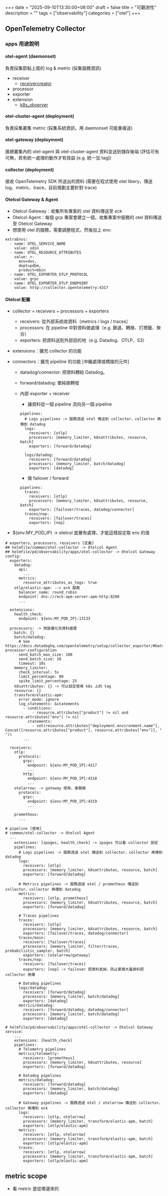 +++
date = "2025-09-10T13:30:00+08:00"
draft = false
title = "可觀測性"
description = ""
tags = ["observability"]
categories = ["otel"]
+++

## OpenTelemetry Collector

### apps 用途說明

#### otel-agent (daemonset)

負責採集節點上面的 log & metric (採集服務資訊)

- receiver
  - [receivercreator](https://github.com/open-telemetry/opentelemetry-collector-contrib/tree/main/receiver/receivercreator)
- processor
- exporter
- extension
  - [k8s_observer](https://github.com/open-telemetry/opentelemetry-collector-contrib/tree/main/extension/observer/k8sobserver)

#### otel-cluster-agent (deployment)

負責採集叢集 metric (採集系統資訊，用 daemonset 可能重複送)

#### otel-gateway (deployment)

匯總叢集內的 otel-agent 與 otel-cluster-agent 資料並送到儲存後端 (評估可有可無，若有統一處理的動作才有效益 [e.g. 統一加 tag])

#### collector (deployment)

接收 OpenTelemetry SDK 所送出的資料 (需要在程式使用 otel libery，傳送 log、metric、trace，目前規劃主要針對 trace)

#### Otelcol Gateway & Agent

- Otelcol Gateway：收集所有專案的 otel 資料傳送至 eck
- Otelcol Agent：每個 gcp 專案會建立一個，收集專案中服務的 otel 資料傳送至 Otelcol Gateway
- 想使用 otel 的服務，需要調整程式，然後加上 env:

```text
extraEnvs:
  - name: OTEL_SERVICE_NAME
    value: odin
  - name: OTEL_RESOURCE_ATTRIBUTES
    value: >-
      env=dev,
      dept=pdbm,
      product=bbin
  - name: OTEL_EXPORTER_OTLP_PROTOCOL
    value: grpc
  - name: OTEL_EXPORTER_OTLP_ENDPOINT
    value: http://collector.opentelemetry:4317
```

#### Otelcol 配置

- collector = receivers + processors + exporters
  - receivers: 從外部系統收資料（metrics / logs / traces）
  - processors: 在 pipeline 中對資料做處理（e.g. 篩選、轉換、打標籤、聚合）
  - exporters: 把資料送到外部目的地（e.g. Datadog、OTLP、S3）
- extensions：擴充 collector 的功能
- connectors：擴充 pipeline 的功能 [中繼處理或橋接的元件]
  - datadog/connector: 把資料轉給 Datadog。
  - forward/datadog: 單純做轉發
  - 內部 exporter + receiver
    - 讓資料從一個 pipeline 流向另一個 pipeline

    ```text
    pipelines:
      # Logs pipelines -> 服務透過 otel 傳送到 collector，collector 再傳到 datadog
      logs:
        receivers: [otlp]
        processors: [memory_limiter, k8sattributes, resource, batch]
        exporters: [forward/datadog]

      logs/datadog:
        receivers: [forward/datadog]
        processors: [memory_limiter, batch/datadog]
        exporters: [datadog]
    ```

    - 做 failover / forward

    ```text
    pipelines:
      traces:
        receivers: [otlp]
        processors: [memory_limiter, k8sattributes, resource, batch]
        exporters: [failover/traces, datadog/connector]
      traces/nop:
        receivers: [failover/traces]
        exporters: [nop]
    ```

- ${env:MY_POD_IP} -> otelcol 底層有處理，才能這樣設定取 env 的值

```text
# exporters、processors、receivers [定義]
## helmfile/common/otel-collector -> Otelcol Agent
## helmfile/pd/observability/apps/otel-collector -> Otelcol Gateway
config:
  exporters:
    datadog:
      api:
        ...
      metrics:
        resource_attributes_as_tags: true
    otlp/elastic-apm: --> eck 服務
      balancer_name: round_robin
      endpoint: dns:///eck-apm-server-apm-http:8200
      ...

  extensions:
    health_check:
      endpoint: ${env:MY_POD_IP}:13133

  processors: -> 效能優化及資料處理
    batch: {}
    batch/datadog:
      # See https://docs.datadoghq.com/opentelemetry/setup/collector_exporter/#batch-processor-configuration
      send_batch_max_size: 100
      send_batch_size: 10
      timeout: 10s
    memory_limiter:
      check_interval: 5s
      limit_percentage: 80
      spike_limit_percentage: 25
    k8sattributes: {} -> 可以設定使用 k8s 上的 tag
    resource: {}
    transform/elastic-apm:
      error_mode: ignore
      log_statements: &statements
        - conditions:
            - resource.attributes["product"] != nil and resource.attributes["env"] != nil
          statements:
            - set(resource.attributes["deployment.environment.name"], Concat([resource.attributes["product"], resource.attributes["env"]], " "))
        ...

  receivers:
    otlp:
      protocols:
        grpc:
          endpoint: ${env:MY_POD_IP}:4317
          ...
        http:
          endpoint: ${env:MY_POD_IP}:4318
          ...
    otelarrow: -> gateway 使用，會壓縮
      protocols:
        grpc:
          endpoint: ${env:MY_POD_IP}:4319
          ...

    prometheus:
      ...
```

```text
# pipeline [使用]
# common/otel-collector -> Otelcol Agent
  ...
    extensions: [zpages, health_check] -> zpages 可以看 collector 設定
    pipelines:
      # Logs pipelines -> 服務透過 otel 傳送到 collector，collector 再傳到 datadog
      logs:
        receivers: [otlp]
        processors: [memory_limiter, k8sattributes, resource, batch]
        exporters: [forward/datadog]

      # Metrics pipelines -> 服務透過 otel / prometheus 傳送到 collector，collector 再傳到 datadog
      metrics:
        receivers: [otlp, prometheus]
        processors: [memory_limiter, k8sattributes, resource, batch]
        exporters: [forward/datadog]

      # Traces pipelines
      traces:
        receivers: [otlp]
        processors: [memory_limiter, k8sattributes, resource, batch]
        exporters: [failover/traces, datadog/connector]
      traces/main:
        receivers: [failover/traces]
        processors: [memory_limiter, filter/traces, probabilistic_sampler, batch]
        exporters: [otelarrow/gateway]
      traces/nop:
        receivers: [failover/traces]
        exporters: [nop] -> failover 把資料丟掉，防止累積大量資料把 collector 用爆

      # Datadog pipelines
      logs/datadog:
        receivers: [forward/datadog]
        processors: [memory_limiter, batch/datadog]
        exporters: [datadog]
      metrics/datadog:
        receivers: [forward/datadog, datadog/connector]
        processors: [memory_limiter, batch/datadog]
        exporters: [datadog]

# helmfile/pd/observability/apps/otel-collector -> Otelcol Gateway
service:
    ...
    extensions: [health_check]
    pipelines:
      # Telemetry pipelines
      metrics/telemetry:
        receivers: [prometheus]
        processors: [memory_limiter, k8sattributes, resource]
        exporters: [forward/datadog]

      # Datadog pipelines
      metrics/datadog:
        receivers: [forward/datadog]
        processors: [memory_limiter, batch/datadog]
        exporters: [datadog]

      # Gateway pipelines -> 服務透過 otel / otelarrow 傳送到 collector，collector 再傳到 eck
      logs:
        receivers: [otlp, otelarrow]
        processors: [memory_limiter, transform/elastic-apm, batch]
        exporters: [otlp/elastic-apm]
      metrics:
        receivers: [otlp, otelarrow]
        processors: [memory_limiter, transform/elastic-apm, batch]
        exporters: [otlp/elastic-apm]
      traces:
        receivers: [otlp, otelarrow]
        processors: [memory_limiter, transform/elastic-apm, batch]
        exporters: [otlp/elastic-apm]
```

## metric scope

- 看 metric 是從哪邊來的
